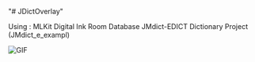 "# JDictOverlay" 

Using :
MLKit Digital Ink
Room Database
JMdict-EDICT Dictionary Project (JMdict_e_exampl)

![GIF](https://github.com/iruminii/JDictOverlay/blob/main/image/OverlayGIF.gif?raw=true)
